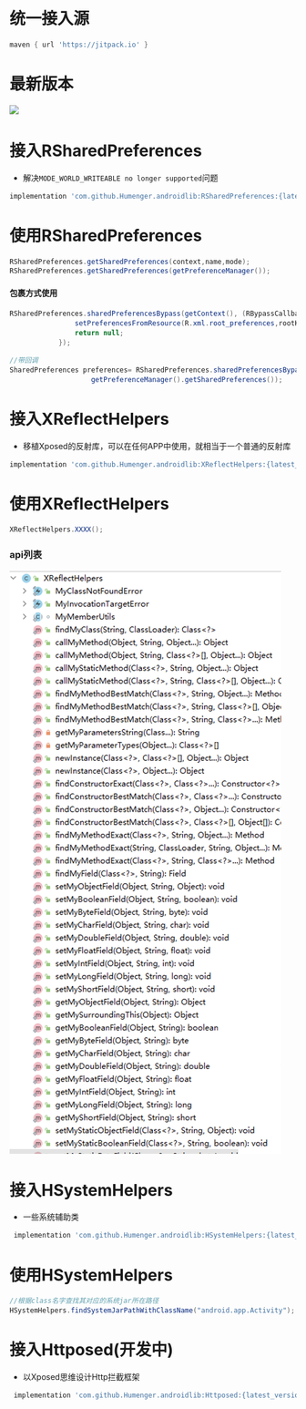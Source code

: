 # 统一接入源
```groovy
maven { url 'https://jitpack.io' }
```
# 最新版本
[![](https://jitpack.io/v/Humenger/androidlib.svg)](https://jitpack.io/#Humenger/androidlib)
# 接入RSharedPreferences
- 解决`MODE_WORLD_WRITEABLE no longer supported`问题

```groovy
implementation 'com.github.Humenger.androidlib:RSharedPreferences:{latest_version}'
```
# 使用RSharedPreferences
```java
RSharedPreferences.getSharedPreferences(context,name,mode);
RSharedPreferences.getSharedPreferences(getPreferenceManager());
```
#### 包裹方式使用
```java
RSharedPreferences.sharedPreferencesBypass(getContext(), (RBypassCallback<Void>) () -> {
                setPreferencesFromResource(R.xml.root_preferences,rootKey);
                return null;
            });
```
```java
//带回调
SharedPreferences preferences= RSharedPreferences.sharedPreferencesBypass(getContext(), (RBypassCallback<SharedPreferences>) () -> 
                    getPreferenceManager().getSharedPreferences());
```
# 接入XReflectHelpers
- 移植Xposed的反射库，可以在任何APP中使用，就相当于一个普通的反射库
```groovy
implementation 'com.github.Humenger.androidlib:XReflectHelpers:{latest_version}'
```
# 使用XReflectHelpers
```java
XReflectHelpers.XXXX();
```
### api列表
 ![XReflectHelpers](./images/XReflectHelpers.png)

# 接入HSystemHelpers
- 一些系统辅助类
```groovy
 implementation 'com.github.Humenger.androidlib:HSystemHelpers:{latest_version}'
```
# 使用HSystemHelpers
```java
//根据class名字查找其对应的系统jar所在路径
HSystemHelpers.findSystemJarPathWithClassName("android.app.Activity");
```
# 接入Httposed(开发中)
- 以Xposed思维设计Http拦截框架
```groovy
 implementation 'com.github.Humenger.androidlib:Httposed:{latest_version}'
```
